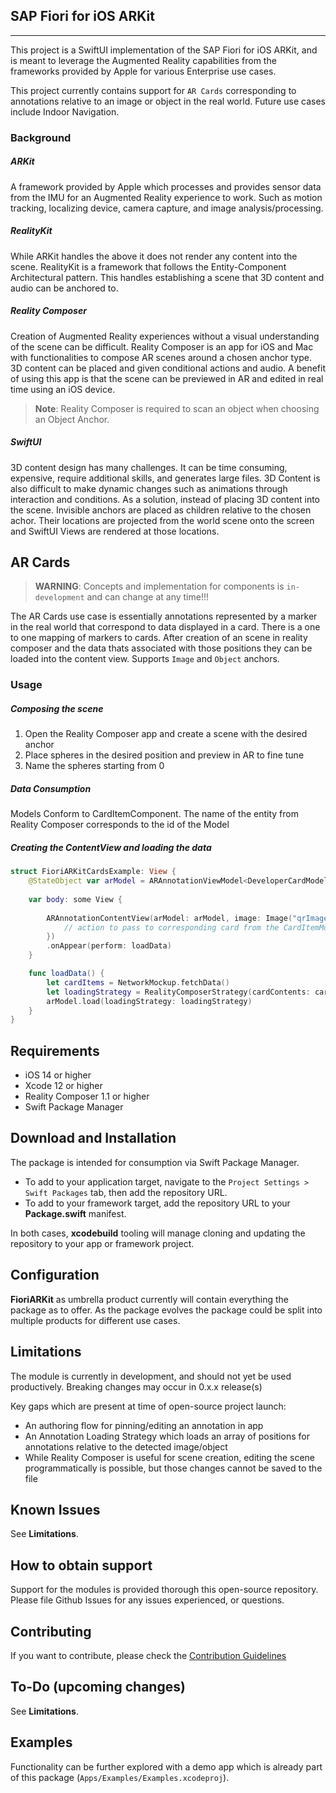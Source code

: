 ## **SAP Fiori for iOS ARKit**

***
This project is a SwiftUI implementation of the SAP Fiori for iOS ARKit, and is meant to leverage the Augmented Reality capabilities from the frameworks provided by Apple for various Enterprise use cases.

This project currently contains support for `AR Cards` corresponding to annotations relative to an image or object in the real world. Future use cases include Indoor Navigation.

### Background

##### ARKit

A framework provided by Apple which processes and provides sensor data from the IMU for an Augmented Reality experience to work. Such as motion tracking, localizing device, camera capture, and image analysis/processing.

##### RealityKit

While ARKit handles the above it does not render any content into the scene. RealityKit is a framework that follows the Entity-Component Architectural pattern. This handles establishing a scene that 3D content and audio can be anchored to.

##### Reality Composer

Creation of Augmented Reality experiences without a visual understanding of the scene can be difficult. Reality Composer is an app for iOS and Mac with functionalities to compose AR scenes around a chosen anchor type. 3D content can be placed and given conditional actions and audio. A benefit of using this app is that the scene can be previewed in AR and edited in real time using an iOS device.

> **Note**: Reality Composer is required to scan an object when choosing an Object Anchor.

##### SwiftUI

3D content design has many challenges. It can be time consuming, expensive, require additional skills, and generates large files. 3D Content is also difficult to make dynamic changes such as animations through interaction and conditions. As a solution, instead of placing 3D content into the scene. Invisible anchors are placed as children relative to the chosen achor. Their locations are projected from the world scene onto the screen and SwiftUI Views are rendered at those locations.

## AR Cards

> **WARNING**: Concepts and implementation for components is `in-development` and can change at any time!!! 

The AR Cards use case is essentially annotations represented by a marker in the real world that correspond to data displayed in a card. There is a one to one mapping of markers to cards. After creation of an scene in reality composer and the data thats associated with those positions they can be loaded into the content view. Supports `Image` and `Object` anchors.

### Usage

##### Composing the scene

1. Open the Reality Composer app and create a scene with the desired anchor
2. Place spheres in the desired position and preview in AR to fine tune
3. Name the spheres starting from 0

##### Data Consumption

Models Conform to CardItemComponent. The name of the entity from Reality Composer corresponds to the id of the Model

##### Creating the ContentView and loading the data

```swift
struct FioriARKitCardsExample: View {
    @StateObject var arModel = ARAnnotationViewModel<DeveloperCardModel>()
    
    var body: some View {
        
        ARAnnotationContentView(arModel: arModel, image: Image("qrImage"), cardAction: { id in
            // action to pass to corresponding card from the CardItemModel ID
		})
		.onAppear(perform: loadData)
    }

    func loadData() {
        let cardItems = NetworkMockup.fetchData()
        let loadingStrategy = RealityComposerStrategy(cardContents: cardItems, rcFile: "RealityComposerFileName", rcScene: "SceneName")
        arModel.load(loadingStrategy: loadingStrategy)
    }
}
```
## Requirements

- iOS 14 or higher
- Xcode 12 or higher
- Reality Composer 1.1 or higher
- Swift Package Manager

## Download and Installation

The package is intended for consumption via Swift Package Manager.  

 - To add to your application target, navigate to the `Project Settings > Swift Packages` tab, then add the repository URL.
 - To add to your framework target, add the repository URL to your **Package.swift** manifest.

In both cases, **xcodebuild** tooling will manage cloning and updating the repository to your app or framework project.

## Configuration

**FioriARKit** as umbrella product currently will contain everything the package as to offer. As the package evolves the package could be split into multiple products for different use cases.

## Limitations

The module is currently in development, and should not yet be used productively. Breaking changes may occur in 0.x.x release(s)

Key gaps which are present at time of open-source project launch:
- An authoring flow for pinning/editing an annotation in app
- An Annotation Loading Strategy which loads an array of positions for annotations relative to the detected image/object
- While Reality Composer is useful for scene creation, editing the scene programmatically is possible, but those changes cannot be saved to the file

## Known Issues

See **Limitations**.

## How to obtain support

Support for the modules is provided thorough this open-source repository.  Please file Github Issues for any issues experienced, or questions.  

## Contributing

If you want to contribute, please check the [Contribution Guidelines](./CONTRIBUTING.md)

## To-Do (upcoming changes)

See **Limitations**.

## Examples

Functionality can be further explored with a demo app  which is already part of this package (`Apps/Examples/Examples.xcodeproj`).

